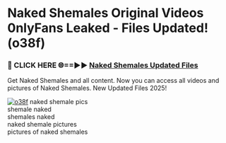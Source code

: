 # Naked Shemales Original Videos 0nlyFans Leaked - Files Updated! (o38f)

<h3>🔴 CLICK HERE 🌐==►► <a href="https://tinyurl.com/up5wt9bj" rel="nofollow">Naked Shemales Updated Files</a></h3>

Get Naked Shemales and all content. Now you can access all videos and pictures of Naked Shemales. New Updated Files 2025!

[![o38f](https://i.imgur.com/ABiUzMV.gif)](https://tinyurl.com/up5wt9bj)
naked shemale pics<br>
shemale naked<br>
shemales naked<br>
naked shemale pictures<br>
pictures of naked shemales
